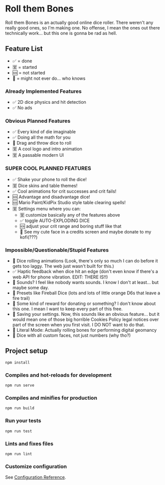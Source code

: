 # Roll them Bones

Roll them Bones is an actually good online dice roller. There weren't any really good ones, so I'm making one. No offense, I mean the ones out there technically work... but this one is gonna be rad as hell.

## Feature List

 - ✅ = done
 - 🈺 = started
 - 🆘 = not started
 - 🔮 = might not ever do... who knows

### Already Implemented Features

 - ✅ 2D dice physics and hit detection
 - ✅ No ads

### Obvious Planned Features

 - ✅ Every kind of die imaginable
 - ✅ Doing all the math for you
 - 🔮 Drag and throw dice to roll
 - 🈺 A cool logo and intro animation
 - 🈺 A passable modern UI

### SUPER COOL PLANNED FEATURES

 - ✅ Shake your phone to roll the dice!
 - 🈺 Dice skins and table themes!
 - ✅ Cool animations for crit successes and crit fails!
 - 🆘 Advantage and disadvantage dice!
 - 🆘 Mario Paint/KidPix Studio style table clearing spells!
 - 🈺 Settings menu where you can:
   - 🈺 customize basically any of the features above
   - ✅ toggle AUTO-EXPLODING DICE
   - 🆘 adjust your crit range and boring stuff like that
   - 🔮 See my cute face in a credits screen and maybe donate to my kofi(???)

### Impossible/Questionable/Stupid Features

 - 🔮 Dice rolling animations (Look, there's only so much I can do before it gets too laggy. The web just wasn't built for this.)
 - ✅ Haptic feedback when dice hit an edge (don't even know if there's a web API for phone vibration. EDIT: THERE IS!!)
 - 🔮 Sounds? I feel like nobody wants sounds. I know I don't at least... but maybe some day.
 - 🔮 Presets like Fireball Dice (lots and lots of little orange D6s that leave a fire trail)
 - 🔮 Some kind of reward for donating or something? I don't know about this one. I mean I want to keep every part of this free.
 - 🔮 Saving your settings. Now, this sounds like an obvious feature... but it would mean one of those big horrible Cookies Policy legal notices over part of the screen when you first visit. I DO NOT want to do that.
 - 🔮 Literal Mode: Actually rolling bones for performing digital geomancy
 - 🔮 Dice with all custom faces, not just numbers (why tho?)

## Project setup
```
npm install
```

### Compiles and hot-reloads for development
```
npm run serve
```

### Compiles and minifies for production
```
npm run build
```

### Run your tests
```
npm run test
```

### Lints and fixes files
```
npm run lint
```

### Customize configuration
See [Configuration Reference](https://cli.vuejs.org/config/).
